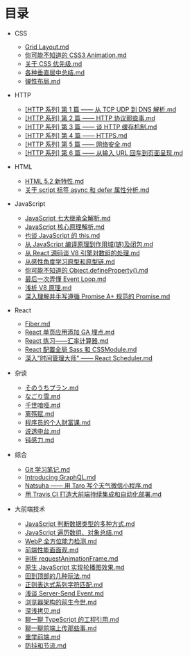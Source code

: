 # 目录

- CSS
  - [Grid Layout.md](./CSS/Grid%20Layout.md)
  - [你可能不知道的 CSS3 Animation.md](./CSS/%E4%BD%A0%E5%8F%AF%E8%83%BD%E4%B8%8D%E7%9F%A5%E9%81%93%E7%9A%84%20CSS3%20Animation.md)
  - [关于 CSS 优先级.md](./CSS/%E5%85%B3%E4%BA%8E%20CSS%20%E4%BC%98%E5%85%88%E7%BA%A7.md)
  - [各种垂直居中总结.md](./CSS/%E5%90%84%E7%A7%8D%E5%9E%82%E7%9B%B4%E5%B1%85%E4%B8%AD%E6%80%BB%E7%BB%93.md)
  - [弹性布局.md](./CSS/%E5%BC%B9%E6%80%A7%E5%B8%83%E5%B1%80.md)

- HTTP
  - [[HTTP 系列] 第 1 篇 —— 从 TCP UDP 到 DNS 解析.md](./HTTP/%5BHTTP%20%E7%B3%BB%E5%88%97%5D%20%E7%AC%AC%201%20%E7%AF%87%20%E2%80%94%E2%80%94%20%E4%BB%8E%20TCP%20UDP%20%E5%88%B0%20DNS%20%E8%A7%A3%E6%9E%90.md)
  - [[HTTP 系列] 第 2 篇 —— HTTP 协议那些事.md](./HTTP/%5BHTTP%20%E7%B3%BB%E5%88%97%5D%20%E7%AC%AC%202%20%E7%AF%87%20%E2%80%94%E2%80%94%20HTTP%20%E5%8D%8F%E8%AE%AE%E9%82%A3%E4%BA%9B%E4%BA%8B.md)
  - [[HTTP 系列] 第 3 篇 —— 谈 HTTP 缓存机制.md](./HTTP/%5BHTTP%20%E7%B3%BB%E5%88%97%5D%20%E7%AC%AC%203%20%E7%AF%87%20%E2%80%94%E2%80%94%20%E8%B0%88%20HTTP%20%E7%BC%93%E5%AD%98%E6%9C%BA%E5%88%B6.md)
  - [[HTTP 系列] 第 4 篇 —— HTTPS.md](./HTTP/%5BHTTP%20%E7%B3%BB%E5%88%97%5D%20%E7%AC%AC%204%20%E7%AF%87%20%E2%80%94%E2%80%94%20HTTPS.md)
  - [[HTTP 系列] 第 5 篇 —— 网络安全.md](./HTTP/%5BHTTP%20%E7%B3%BB%E5%88%97%5D%20%E7%AC%AC%205%20%E7%AF%87%20%E2%80%94%E2%80%94%20%E7%BD%91%E7%BB%9C%E5%AE%89%E5%85%A8.md)
  - [[HTTP 系列] 第 6 篇 —— 从输入 URL 回车到页面呈现.md](./HTTP/%5BHTTP%20%E7%B3%BB%E5%88%97%5D%20%E7%AC%AC%206%20%E7%AF%87%20%E2%80%94%E2%80%94%20%E4%BB%8E%E8%BE%93%E5%85%A5%20URL%20%E5%9B%9E%E8%BD%A6%E5%88%B0%E9%A1%B5%E9%9D%A2%E5%91%88%E7%8E%B0.md)

- HTML
  - [HTML 5.2 新特性.md](./HTML/HTML%205.2%20%E6%96%B0%E7%89%B9%E6%80%A7.md)
  - [关于 script 标签 async 和 defer 属性分析.md](./HTML/%E5%85%B3%E4%BA%8E%20script%20%E6%A0%87%E7%AD%BE%20async%20%E5%92%8C%20defer%20%E5%B1%9E%E6%80%A7%E5%88%86%E6%9E%90.md)

- JavaScript
  - [JavaScript 七大继承全解析.md](./JavaScript/JavaScript%20%E4%B8%83%E5%A4%A7%E7%BB%A7%E6%89%BF%E5%85%A8%E8%A7%A3%E6%9E%90.md)
  - [JavaScript 核心原理解析.md](./JavaScript/JavaScript%20%E6%A0%B8%E5%BF%83%E5%8E%9F%E7%90%86%E8%A7%A3%E6%9E%90.md)
  - [也谈 JavaScript 的 this.md](./JavaScript/%E4%B9%9F%E8%B0%88%20JavaScript%20%E7%9A%84%20this.md)
  - [从 JavaScript 编译原理到作用域(链)及闭包.md](./JavaScript/%E4%BB%8E%20JavaScript%20%E7%BC%96%E8%AF%91%E5%8E%9F%E7%90%86%E5%88%B0%E4%BD%9C%E7%94%A8%E5%9F%9F(%E9%93%BE)%E5%8F%8A%E9%97%AD%E5%8C%85.md)
  - [从 React 源码谈 V8 引擎对数组的处理.md](./JavaScript/%E4%BB%8E%20React%20%E6%BA%90%E7%A0%81%E8%B0%88%20V8%20%E5%BC%95%E6%93%8E%E5%AF%B9%E6%95%B0%E7%BB%84%E7%9A%84%E5%A4%84%E7%90%86.md)
  - [从感性角度学习原型和原型链.md](./JavaScript/%E4%BB%8E%E6%84%9F%E6%80%A7%E8%A7%92%E5%BA%A6%E5%AD%A6%E4%B9%A0%E5%8E%9F%E5%9E%8B%E5%92%8C%E5%8E%9F%E5%9E%8B%E9%93%BE.md)
  - [你可能不知道的 Object.defineProperty().md](./JavaScript/%E4%BD%A0%E5%8F%AF%E8%83%BD%E4%B8%8D%E7%9F%A5%E9%81%93%E7%9A%84%20Object.defineProperty().md)
  - [最后一次弄懂 Event Loop.md](./JavaScript/%E6%9C%80%E5%90%8E%E4%B8%80%E6%AC%A1%E5%BC%84%E6%87%82%20Event%20Loop.md)
  - [浅析 V8 原理.md](./JavaScript/%E6%B5%85%E6%9E%90%20V8%20%E5%8E%9F%E7%90%86.md)
  - [深入理解并手写遵循 Promise A+ 规范的 Promise.md](./JavaScript/%E6%B7%B1%E5%85%A5%E7%90%86%E8%A7%A3%E5%B9%B6%E6%89%8B%E5%86%99%E9%81%B5%E5%BE%AA%20Promise%20A+%20%E8%A7%84%E8%8C%83%E7%9A%84%20Promise.md)

- React
  - [Fiber.md](./React/Fiber.md)
  - [React 单页应用添加 GA 埋点.md](./React/React%20%E5%8D%95%E9%A1%B5%E5%BA%94%E7%94%A8%E6%B7%BB%E5%8A%A0%20GA%20%E5%9F%8B%E7%82%B9.md)
  - [React 练习——汇率计算器.md](./React/React%20%E7%BB%83%E4%B9%A0%E2%80%94%E2%80%94%E6%B1%87%E7%8E%87%E8%AE%A1%E7%AE%97%E5%99%A8.md)
  - [React 配置全局 Sass 和 CSSModule.md](./React/React%20%E9%85%8D%E7%BD%AE%E5%85%A8%E5%B1%80%20Sass%20%E5%92%8C%20CSSModule.md)
  - [深入"时间管理大师" —— React Scheduler.md](./React/%E6%B7%B1%E5%85%A5%22%E6%97%B6%E9%97%B4%E7%AE%A1%E7%90%86%E5%A4%A7%E5%B8%88%22%20%E2%80%94%E2%80%94%20React%20Scheduler.md)

- 杂谈
  - [そのうちプラン.md](./%E6%9D%82%E8%B0%88/%E3%81%9D%E3%81%AE%E3%81%86%E3%81%A1%E3%83%97%E3%83%A9%E3%83%B3.md)
  - [なごり雪.md](./%E6%9D%82%E8%B0%88/%E3%81%AA%E3%81%94%E3%82%8A%E9%9B%AA.md)
  - [千世喑哑.md](./%E6%9D%82%E8%B0%88/%E5%8D%83%E4%B8%96%E5%96%91%E5%93%91.md)
  - [离殇赋.md](./%E6%9D%82%E8%B0%88/%E7%A6%BB%E6%AE%87%E8%B5%8B.md)
  - [程序员的个人财富课.md](./%E6%9D%82%E8%B0%88/%E7%A8%8B%E5%BA%8F%E5%91%98%E7%9A%84%E4%B8%AA%E4%BA%BA%E8%B4%A2%E5%AF%8C%E8%AF%BE.md)
  - [说透中台.md](./%E6%9D%82%E8%B0%88/%E8%AF%B4%E9%80%8F%E4%B8%AD%E5%8F%B0.md)
  - [钝感力.md](./%E6%9D%82%E8%B0%88/%E9%92%9D%E6%84%9F%E5%8A%9B.md)

- 综合
  - [Git 学习笔记.md](./%E7%BB%BC%E5%90%88/Git%20%E5%AD%A6%E4%B9%A0%E7%AC%94%E8%AE%B0.md)
  - [Introducing GraphQL.md](./%E7%BB%BC%E5%90%88/Introducing%20GraphQL.md)
  - [Natsuha —— 用 Taro 写个天气微信小程序.md](./%E7%BB%BC%E5%90%88/Natsuha%20%E2%80%94%E2%80%94%20%E7%94%A8%20Taro%20%E5%86%99%E4%B8%AA%E5%A4%A9%E6%B0%94%E5%BE%AE%E4%BF%A1%E5%B0%8F%E7%A8%8B%E5%BA%8F.md)
  - [用 Travis CI 打造大前端持续集成和自动化部署.md](./%E7%BB%BC%E5%90%88/%E7%94%A8%20Travis%20CI%20%E6%89%93%E9%80%A0%E5%A4%A7%E5%89%8D%E7%AB%AF%E6%8C%81%E7%BB%AD%E9%9B%86%E6%88%90%E5%92%8C%E8%87%AA%E5%8A%A8%E5%8C%96%E9%83%A8%E7%BD%B2.md)

- 大前端技术
  - [JavaScript 判断数据类型的多种方式.md](./%E5%A4%A7%E5%89%8D%E7%AB%AF%E6%8A%80%E6%9C%AF/JavaScript%20%E5%88%A4%E6%96%AD%E6%95%B0%E6%8D%AE%E7%B1%BB%E5%9E%8B%E7%9A%84%E5%A4%9A%E7%A7%8D%E6%96%B9%E5%BC%8F.md)
  - [JavaScript 遍历数组、对象总结.md](./%E5%A4%A7%E5%89%8D%E7%AB%AF%E6%8A%80%E6%9C%AF/JavaScript%20%E9%81%8D%E5%8E%86%E6%95%B0%E7%BB%84%E3%80%81%E5%AF%B9%E8%B1%A1%E6%80%BB%E7%BB%93.md)
  - [WebP 全方位能力检测.md](./%E5%A4%A7%E5%89%8D%E7%AB%AF%E6%8A%80%E6%9C%AF/WebP%20%E5%85%A8%E6%96%B9%E4%BD%8D%E8%83%BD%E5%8A%9B%E6%A3%80%E6%B5%8B.md)
  - [前端性能面面观.md](./%E5%A4%A7%E5%89%8D%E7%AB%AF%E6%8A%80%E6%9C%AF/%E5%89%8D%E7%AB%AF%E6%80%A7%E8%83%BD%E9%9D%A2%E9%9D%A2%E8%A7%82.md)
  - [剖析 requestAnimationFrame.md](./%E5%A4%A7%E5%89%8D%E7%AB%AF%E6%8A%80%E6%9C%AF/%E5%89%96%E6%9E%90%20requestAnimationFrame.md)
  - [原生 JavaScript 实现轮播图效果.md](./%E5%A4%A7%E5%89%8D%E7%AB%AF%E6%8A%80%E6%9C%AF/%E5%8E%9F%E7%94%9F%20JavaScript%20%E5%AE%9E%E7%8E%B0%E8%BD%AE%E6%92%AD%E5%9B%BE%E6%95%88%E6%9E%9C.md)
  - [回到顶部的几种玩法.md](./%E5%A4%A7%E5%89%8D%E7%AB%AF%E6%8A%80%E6%9C%AF/%E5%9B%9E%E5%88%B0%E9%A1%B6%E9%83%A8%E7%9A%84%E5%87%A0%E7%A7%8D%E7%8E%A9%E6%B3%95.md)
  - [正则表达式系列字符匹配.md](./%E5%A4%A7%E5%89%8D%E7%AB%AF%E6%8A%80%E6%9C%AF/%E6%AD%A3%E5%88%99%E8%A1%A8%E8%BE%BE%E5%BC%8F%E7%B3%BB%E5%88%97%E5%AD%97%E7%AC%A6%E5%8C%B9%E9%85%8D.md)
  - [浅谈 Server-Send Event.md](./%E5%A4%A7%E5%89%8D%E7%AB%AF%E6%8A%80%E6%9C%AF/%E6%B5%85%E8%B0%88%20Server-Send%20Event.md)
  - [浏览器架构的前生今世.md](./%E5%A4%A7%E5%89%8D%E7%AB%AF%E6%8A%80%E6%9C%AF/%E6%B5%8F%E8%A7%88%E5%99%A8%E6%9E%B6%E6%9E%84%E7%9A%84%E5%89%8D%E7%94%9F%E4%BB%8A%E4%B8%96.md)
  - [深浅拷贝.md](./%E5%A4%A7%E5%89%8D%E7%AB%AF%E6%8A%80%E6%9C%AF/%E6%B7%B1%E6%B5%85%E6%8B%B7%E8%B4%9D.md)
  - [聊一聊 TypeScript 的工程引用.md](./%E5%A4%A7%E5%89%8D%E7%AB%AF%E6%8A%80%E6%9C%AF/%E8%81%8A%E4%B8%80%E8%81%8A%20TypeScript%20%E7%9A%84%E5%B7%A5%E7%A8%8B%E5%BC%95%E7%94%A8.md)
  - [聊一聊前端上传那些事.md](./%E5%A4%A7%E5%89%8D%E7%AB%AF%E6%8A%80%E6%9C%AF/%E8%81%8A%E4%B8%80%E8%81%8A%E5%89%8D%E7%AB%AF%E4%B8%8A%E4%BC%A0%E9%82%A3%E4%BA%9B%E4%BA%8B.md)
  - [重学前端.md](./%E5%A4%A7%E5%89%8D%E7%AB%AF%E6%8A%80%E6%9C%AF/%E9%87%8D%E5%AD%A6%E5%89%8D%E7%AB%AF.md)
  - [防抖和节流.md](./%E5%A4%A7%E5%89%8D%E7%AB%AF%E6%8A%80%E6%9C%AF/%E9%98%B2%E6%8A%96%E5%92%8C%E8%8A%82%E6%B5%81.md)
